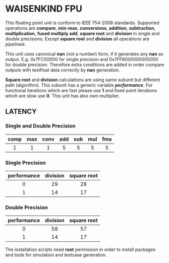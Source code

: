 # WAISENKIND FPU #

This floating point unit is conform to IEEE 754-2008 standards. Supported operations are **compare**, **min-max**, **conversions**, **addition**, **subtruction**, **multiplication**, **fused multiply add**, **square root** and **division** in single and double precisions. Except **square root** and **division** all operations are pipelined.

This unit uses canonical **nan** (not a number) form, if it generates any **nan** as output. E.g. 0x7FC00000 for single precision and 0x7FF8000000000000 for double precision. Therefore extra conditions are added in order compare outputs with testfloat data correctly by **nan** generation.

**Square root** and **division** calculations are using same subunit but different path (algorithm). This subunit has a generic variable **_performance_**. For functional iterations which are fast please use **1** and fixed point iterations which are slow use **0**. This unit has also own multiplier.

## LATENCY ##

### Single and Double Precision

| comp | max | conv | add | sub | mul | fma |
|:----:|:---:|:----:|:---:|:---:|:---:|:---:|
| 1    | 1   | 1    | 5   | 5   | 5   | 5   |

### Single Precision ###

|performance| division | square root |
|:---------:|:--------:|:-----------:|
| 0         | 29       | 28          |
| 1         | 14       | 17          |

### Double Precision ###

|performance| division | square root |
|:---------:|:--------:|:-----------:|
| 0         | 58       | 57          |
| 1         | 14       | 17          |

The installation scripts need **root** permission in order to install packages and tools for simulation and testcase generation.
